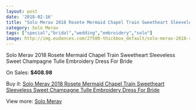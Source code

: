 ```yaml
---
layout: post
date: '2018-02-16'
title: "Solo Merav 2018 Rosete Mermaid Chapel Train Sweetheart Sleeveless Sweet Champagne Tulle Embroidery Dress For Bride"
category: Solo Merav
tags: ["special","bridal","wedding","embroidery","solo"]
image: http://img.eudances.com/27500-thickbox_default/solo-merav-2018-rosete-mermaid-chapel-train-sweetheart-sleeveless-sweet-champagne-tulle-embroidery-dress-for-bride.jpg
---
```

Solo Merav 2018 Rosete Mermaid Chapel Train Sweetheart Sleeveless Sweet Champagne Tulle Embroidery Dress For Bride

On Sales: **$408.98**
<a href="https://www.eudances.com/en/solo-merav/9173-solo-merav-2018-rosete-mermaid-chapel-train-sweetheart-sleeveless-sweet-champagne-tulle-embroidery-dress-for-bride.html"><amp-img layout="responsive" width="600" height="600" src="//img.eudances.com/27500-thickbox_default/solo-merav-2018-rosete-mermaid-chapel-train-sweetheart-sleeveless-sweet-champagne-tulle-embroidery-dress-for-bride.jpg" alt="Solo Merav 2018 Rosete Mermaid Chapel Train Sweetheart Sleeveless Sweet Champagne Tulle Embroidery Dress For Bride 0" /></a>
<a href="https://www.eudances.com/en/solo-merav/9173-solo-merav-2018-rosete-mermaid-chapel-train-sweetheart-sleeveless-sweet-champagne-tulle-embroidery-dress-for-bride.html"><amp-img layout="responsive" width="600" height="600" src="//img.eudances.com/27503-thickbox_default/solo-merav-2018-rosete-mermaid-chapel-train-sweetheart-sleeveless-sweet-champagne-tulle-embroidery-dress-for-bride.jpg" alt="Solo Merav 2018 Rosete Mermaid Chapel Train Sweetheart Sleeveless Sweet Champagne Tulle Embroidery Dress For Bride 1" /></a>
<a href="https://www.eudances.com/en/solo-merav/9173-solo-merav-2018-rosete-mermaid-chapel-train-sweetheart-sleeveless-sweet-champagne-tulle-embroidery-dress-for-bride.html"><amp-img layout="responsive" width="600" height="600" src="//img.eudances.com/27502-thickbox_default/solo-merav-2018-rosete-mermaid-chapel-train-sweetheart-sleeveless-sweet-champagne-tulle-embroidery-dress-for-bride.jpg" alt="Solo Merav 2018 Rosete Mermaid Chapel Train Sweetheart Sleeveless Sweet Champagne Tulle Embroidery Dress For Bride 2" /></a>
<a href="https://www.eudances.com/en/solo-merav/9173-solo-merav-2018-rosete-mermaid-chapel-train-sweetheart-sleeveless-sweet-champagne-tulle-embroidery-dress-for-bride.html"><amp-img layout="responsive" width="600" height="600" src="//img.eudances.com/27501-thickbox_default/solo-merav-2018-rosete-mermaid-chapel-train-sweetheart-sleeveless-sweet-champagne-tulle-embroidery-dress-for-bride.jpg" alt="Solo Merav 2018 Rosete Mermaid Chapel Train Sweetheart Sleeveless Sweet Champagne Tulle Embroidery Dress For Bride 3" /></a>

Buy it: [Solo Merav 2018 Rosete Mermaid Chapel Train Sweetheart Sleeveless Sweet Champagne Tulle Embroidery Dress For Bride](https://www.eudances.com/en/solo-merav/9173-solo-merav-2018-rosete-mermaid-chapel-train-sweetheart-sleeveless-sweet-champagne-tulle-embroidery-dress-for-bride.html "Solo Merav 2018 Rosete Mermaid Chapel Train Sweetheart Sleeveless Sweet Champagne Tulle Embroidery Dress For Bride")

View more: [Solo Merav](https://www.eudances.com/en/138-solo-merav "Solo Merav")